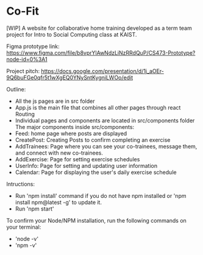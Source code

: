# Co-Fit

[WIP] A website for collaborative home training developed as a term team project for Intro to Social Computing class at KAIST.

Figma prototype link: https://www.figma.com/file/b8vprYlAwNdzLiNzRRdQuP/CS473-Prototype?node-id=0%3A1

Project pitch: https://docs.google.com/presentation/d/1j_aOEr-9Q6buFGe0qfr5t1wXgEQ0YNySntKygniLWOo/edit

Outline:
- All the js pages are in src folder
- App.js is the main file that combines all other pages through react Routing
- Individual pages and components are located in src/components folder
The major components inside src/components:
- Feed: home page where posts are displayed
- CreatePost: Creating Posts to confirm completing an exercise
- AddTrainees: Page where you can see your co-trainees, message them, and connect with new co-trainees.
- AddExercise: Page for setting exercise schedules
- UserInfo: Page for setting and updating user information
- Calendar: Page for displaying the user's daily exercise schedule


Intructions:
- Run 'npm install' command if you do not have npm installed or 'npm install npm@latest -g' to update it.
- Run 'npm start'

To confirm your Node/NPM installation, run the following commands on your terminal:
- 'node -v'
- 'npm -v'
